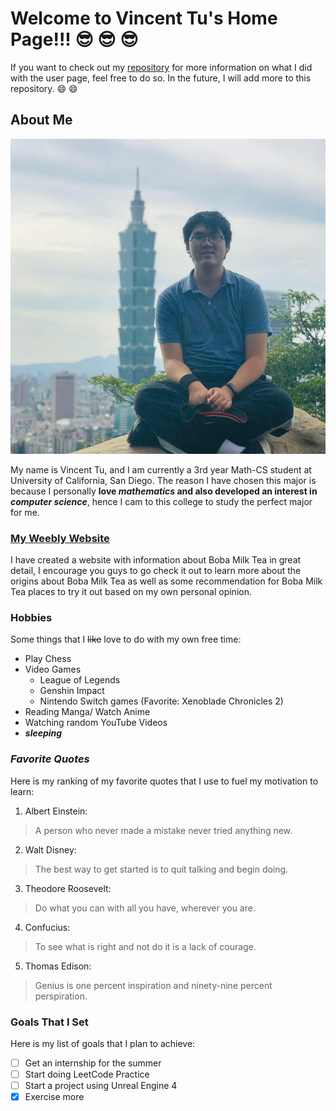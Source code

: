 # Welcome to Vincent Tu's Home Page!!! :sunglasses: :sunglasses: :sunglasses:

If you want to check out my [repository](https://github.com/v2tu/v2tu.github.io) for more information on what I did with the user page, feel free to do so. In the future, I will add more to this repository. :smile: :smile:

## About Me

![Image](Profile.jpg)

My name is Vincent Tu, and I am currently a 3rd year Math-CS student at University of California, San Diego. The reason I have chosen this major is because I personally **love _mathematics_ and also developed an interest in _computer science_**, hence I cam to this college to study the perfect major for me. 

### [My Weebly Website](https://vtubobamilktea.weebly.com/)

I have created a website with information about Boba Milk Tea in great detail, I encourage you guys to go check it out to learn more about the origins about Boba Milk Tea as well as some recommendation for Boba Milk Tea places to try it out based on my own personal opinion.

### Hobbies

Some things that I ~~like~~ love to do with my own free time:
 * Play Chess
 * Video Games 
   * League of Legends
   * Genshin Impact
   * Nintendo Switch games (Favorite: Xenoblade Chronicles 2)
 * Reading Manga/ Watch Anime 
 * Watching random YouTube Videos
 * ***sleeping***

### *Favorite Quotes*

Here is my ranking of my favorite quotes that I use to fuel my motivation to learn:
1. Albert Einstein:
  >A person who never made a mistake never tried anything new.

2. Walt Disney:
  >The best way to get started is to quit talking and begin doing.
  
3. Theodore Roosevelt:
  >Do what you can with all you have, wherever you are.
  
4. Confucius:
  >To see what is right and not do it is a lack of courage.
  
5. Thomas Edison:
  >Genius is one percent inspiration and ninety-nine percent perspiration.
  
### Goals That I Set

Here is my list of goals that I plan to achieve:
- [ ] Get an internship for the summer
- [ ] Start doing LeetCode Practice
- [ ] Start a project using Unreal Engine 4
- [X] Exercise more
